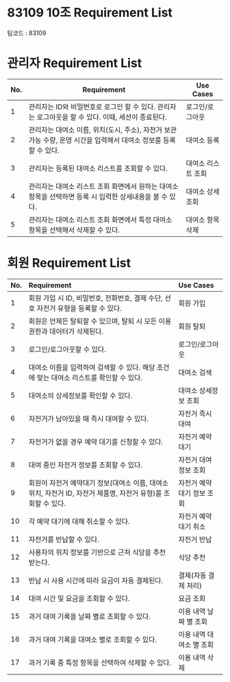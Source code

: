 # 83109 10조 Requirement List

팀코드 : 83109

# 관리자 Requirement List

| **No.** | **Requirement**                                                                                                   | **Use Cases**      |
| ------- | ----------------------------------------------------------------------------------------------------------------- | ------------------ |
| 1       | 관리자는 ID와 비밀번호로 로그인 할 수 있다. 관리자는 로그아웃을 할 수 있다. 이때, 세션이 종료된다.                | 로그인/로그아웃    |
| 2       | 관리자는 대여소 이름, 위치(도시, 주소), 자전거 보관 가능 수량, 운영 시간을 입력해서 대여소 정보를 등록할 수 있다. | 대여소 등록        |
| 3       | 관리자는 등록된 대여소 리스트를 조회할 수 있다.                                                                   | 대여소 리스트 조회 |
| 4       | 관리자는 대여소 리스트 조회 화면에서 원하는 대여소 항목을 선택하면 등록 시 입력한 상세내용을 볼 수 있다.          | 대여소 상세 조회   |
| 5       | 관리자는 대여소 리스트 조회 화면에서 특정 대여소 항목을 선택해서 삭제할 수 있다.                                  | 대여소 항목 삭제   |

# 회원 Requirement List

| **No.** | **Requirement**                                                                         | **Use Cases**         |
| :------ | :-------------------------------------------------------------------------------------- | :-------------------- |
| 1       | 회원 가입 시 ID, 비밀번호, 전화번호, 결제 수단, 선호 자전거 유형을 등록할 수 있다.      | 회원 가입             |
| 2       | 회원은 언제든 탈퇴할 수 있으며, 탈퇴 시 모든 이용 권한과 데이터가 삭제된다.             | 회원 탈퇴             |
| 3       | 로그인/로그아웃할 수 있다.                                                              | 로그인/로그아웃       |
| 4       | 대여소 이름을 입력하여 검색할 수 있다. 해당 조건에 맞는 대여소 리스트를 확인할 수 있다. | 대여소 검색           |
| 5       | 대여소의 상세정보를 확인할 수 있다.                                                     | 대여소 상세정보 조회  |
| 6       | 자전거가 남아있을 때 즉시 대여할 수 있다.                                               | 자전거 즉시 대여      |
| 7       | 자전거가 없을 경우 예약 대기를 신청할 수 있다.                                          | 자전거 예약 대기      |
| 8       | 대여 중인 자전거 정보를 조회할 수 있다.                                                 | 자전거 대여 정보 조회 |
| 9 | 회원이 자전거 예약대기 정보(대여소 이름, 대여소 위치, 자전거 ID, 자전거 제품명, 자전거 유형)를 조회할 수 있다. | 자전거 예약 대기 정보 조회 |
| 10 | 각 예약 대기에 대해 취소할 수 있다. | 자전거 예약 대기 취소 |
| 11 | 자전거를 반납할 수 있다. | 자전거 반납 |
| 12 | 사용자의 위치 정보를 기반으로 근처 식당을 추천받는다. | 식당 추천 |
| 13 | 반납 시 사용 시간에 따라 요금이 자동 결제된다. | 결제(자동 결제 처리) |
| 14 | 대여 시간 및 요금을 조회할 수 있다. | 요금 조회 |
| 15 | 과거 대여 기록을 날짜 별로 조회할 수 있다. | 이용 내역 날짜 별 조회 |
| 16 | 과거 대여 기록을 대여소 별로 조회할 수 있다. | 이용 내역 대여소 별 조회 |
| 17 | 과거 기록 중 특정 항목을 선택하여 삭제할 수 있다. | 이용 내역 삭제 |
